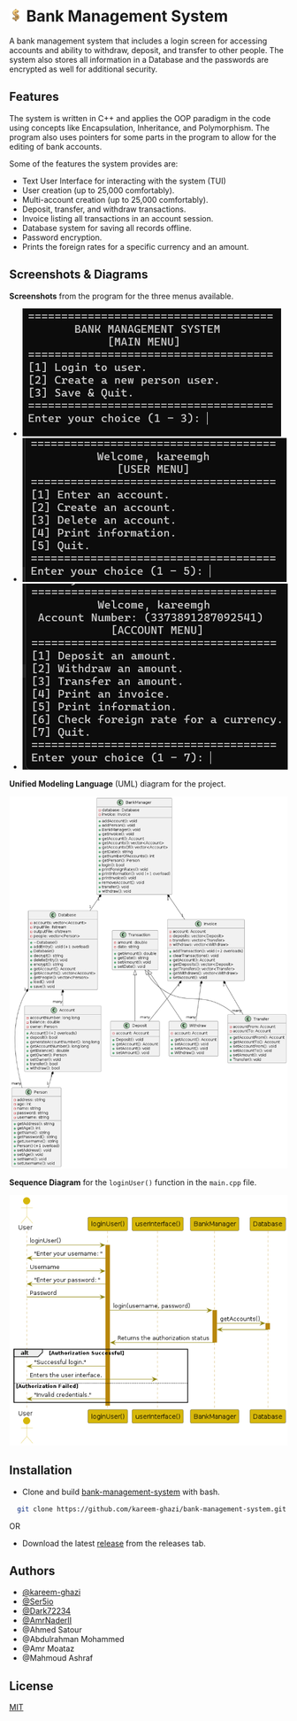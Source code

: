 
# <img src="imgs/dollar.png" width="24"/> Bank Management System

A bank management system that includes a login screen for accessing accounts and ability to withdraw, deposit, and transfer to other people. The system also stores all information in a Database and the passwords are encrypted as well for additional security. 

## Features

The system is written in C++ and applies the OOP paradigm in the code using concepts like Encapsulation, Inheritance, and Polymorphism. The program also uses pointers for some parts in the program to allow for the editing of bank accounts.

Some of the features the system provides are: 

- Text User Interface for interacting with the system (TUI)
- User creation (up to 25,000 comfortably).
- Multi-account creation (up to 25,000 comfortably).
- Deposit, transfer, and withdraw transactions.
- Invoice listing all transactions in an account session.
- Database system for saving all records offline.
- Password encryption.
- Prints the foreign rates for a specific currency and an amount.

## Screenshots & Diagrams

**Screenshots** from the program for the three menus available.
- ![](imgs/1.png)
- ![](imgs/2.png)
- ![](imgs/3.png)

**Unified Modeling Language** (UML) diagram for the project.

![](imgs/ClassDiagram.png)

**Sequence Diagram** for the `loginUser()` function in the `main.cpp` file.

![](imgs/SequenceDiagram.png)

## Installation

- Clone and build [bank-management-system](https://github.com/kareem-ghazi/bank-management-system) with bash.

```bash
  git clone https://github.com/kareem-ghazi/bank-management-system.git
```

OR
- Download the latest [release](https://github.com/kareem-ghazi/bank-management-system/releases/tag/v1.3) from the releases tab.
    
## Authors

- [@kareem-ghazi](https://www.github.com/kareem-ghazi)
- [@Ser5io](https://github.com/Ser5io)
- [@Dark72234](https://github.com/Dark72234)
- [@AmrNaderII](https://github.com/AmrNaderII)
- @Ahmed Satour
- @Abdulrahman Mohammed
- @Amr Moataz
- @Mahmoud Ashraf

## License

[MIT](https://choosealicense.com/licenses/mit/)

